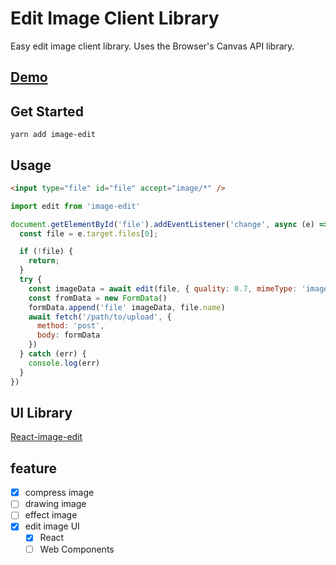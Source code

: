 # Edit Image Client Library

Easy edit image client library. Uses the Browser's Canvas API library.

## [Demo](https://kmkzt.github.io/image-edit/)

## Get Started

```shell
yarn add image-edit
```

## Usage

```html
<input type="file" id="file" accept="image/*" />
```

```javascript
import edit from 'image-edit'

document.getElementById('file').addEventListener('change', async (e) => {
  const file = e.target.files[0];

  if (!file) {
    return;
  }
  try {
    const imageData = await edit(file, { quality: 0.7, mimeType: 'image/webp'})
    const fromData = new FormData()
    formData.append('file' imageData, file.name)
    await fetch('/path/to/upload', {
      method: 'post',
      body: formData
    })
  } catch (err) {
    console.log(err)
  }
})
```

## UI Library

[React-image-edit](./packages/react-image-edit/)

## feature

- [x] compress image
- [ ] drawing image
- [ ] effect image
- [x] edit image UI
  - [x] React
  - [ ] Web Components
